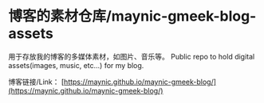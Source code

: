 博客的素材仓库/maynic-gmeek-blog-assets
========================
用于存放我的博客的多媒体素材，如图片、音乐等。
Public repo to hold digital assets(images, music, etc...) for my blog.

博客链接/Link：
[https://maynic.github.io/maynic-gmeek-blog/](https://maynic.github.io/maynic-gmeek-blog/)
